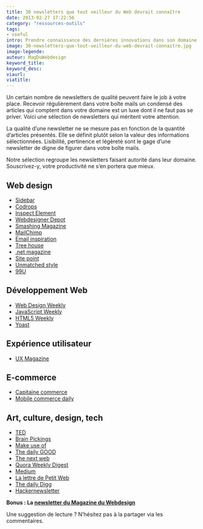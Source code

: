 ```yaml
---
title: 30 newsletters que tout veilleur du Web devrait connaître
date: 2013-02-27 17:22:56
category: "ressources-outils"
tags:
- useful
intro: Prendre connaissance des dernières innovations dans son domaine de compétences est essentiel mais chronophage lorsqu'on doit consulter plusieurs sources d'informations.
image: 30-newsletters-que-tout-veilleur-du-web-devrait-connaitre.jpg
image-legende:
auteur: MagDuWebdesign
keyword_title:
keyword_desc:
viaurl:
viatitle:
---
```


<p>Un certain nombre de newsletters de qualité peuvent faire le job à votre place. Recevoir régulièrement dans votre boîte mails un condensé des articles qui comptent dans votre domaine est un luxe dont il ne faut pas se priver. Voici une sélection de newsletters qui méritent votre attention.</p>
<p>La qualité d’une newsletter ne se mesure pas en fonction de la quantité d’articles présentés. Elle se définit plutôt selon la valeur des informations sélectionnées. Lisibilité, pertinence et légèreté sont le gage d’une newsletter de digne de figurer dans votre boîte mails.</p>
<p>Notre sélection regroupe les newsletters faisant autorité dans leur domaine. Souscrivez-y, votre productivité ne s’en portera que mieux.</p>
<h2>Web design</h2>
<ul>
<li><a href="http://sidebar.io/" target="_blank">Sidebar</a></li>
<li><a href="http://tympanus.net/codrops/collective/" target="_blank">Codrops</a></li>
<li><a href="http://inspectelement.com" target="_blank">Inspect Element</a></li>
<li><a href="http://webdesignerdepot.com/" target="_blank">Webdesigner Depot</a></li>
<li><a href="http://www.smashingmagazine.com" target="_blank">Smashing Magazine</a></li>
<li><a href="http://blog.mailchimp.com/" target="_blank">MailChimp</a></li>
<li><a href="http://www.emailinspiration.com/" target="_blank">Email inspiration</a></li>
<li><a href="http://blog.teamtreehouse.com/" target="_blank">Tree house</a></li>
<li><a href="http://www.netmagazine.com/" target="_blank">.net magazine</a></li>
<li><a href="http://www.sitepoint.com/newsletter/" target="_blank">Site point</a></li>
<li><a href="http://unmatchedstyle.com/" target="_blank">Unmatched style</a></li>
<li><a href="http://99u.com" target="_blank">99U</a></li>
</ul>
<h2>Développement Web</h2>
<ul>
<li><a href="http://web-design-weekly.com/">Web Design Weekly</a></li>
<li><a href="http://javascriptweekly.com/">JavaScript Weekly</a></li>
<li><a href="http://html5weekly.com/" target="_blank">HTML5 Weekly</a></li>
<li><a href="https://yoast.com/wordpress-newsletter/" target="_blank">Yoast</a></li>
</ul>
<h2>Expérience utilisateur</h2>
<ul>
<li><a href="http://uxmag.com/" target="_blank">UX Magazine</a></li>
</ul>
<h2>E-commerce</h2>
<ul>
<li><a href="http://www.capitaine-commerce.com/" target="_blank">Capitaine commerce</a></li>
<li><a href="http://www.mobilecommercedaily.com/" target="_blank">Mobile commerce daily</a></li>
</ul>
<h2>Art, culture, design, tech</h2>
<ul>
<li><a href="http://www.ted.com/" target="_blank">TED</a></li>
<li><a href="http://www.brainpickings.org/index.php/newsletter/" target="_blank">Brain Pickings</a></li>
<li><a href="http://www.makeuseof.com/" target="_blank">Make use of</a></li>
<li><a href="http://www.good.is/everyone" target="_blank">The daily GOOD</a></li>
<li><a href="http://thenextweb.com" target="_blank">The next web</a></li>
<li><a href="https://www.quora.com/" target="_blank">Quora&nbsp;Weekly Digest</a></li>
<li><a href="https://medium.com/" target="_blank">Medium</a></li>
<li><a href="http://www.petitweb.fr" target="_blank">La lettre de Petit Web</a></li>
<li><a href="http://digg.com/" target="_blank">The daily Digg</a></li>
<li><a href="http://www.hackernewsletter.com/">Hackernewsletter</a></li>
</ul>
<p><strong>Bonus : La <a href="http://magazineduwebdesign.com/sinscrire-a-la-newsletter/">newsletter du Magazine du Webdesign</a></strong></p>
<p>Une suggestion de lecture ? N’hésitez pas à la partager via les commentaires.</p>

